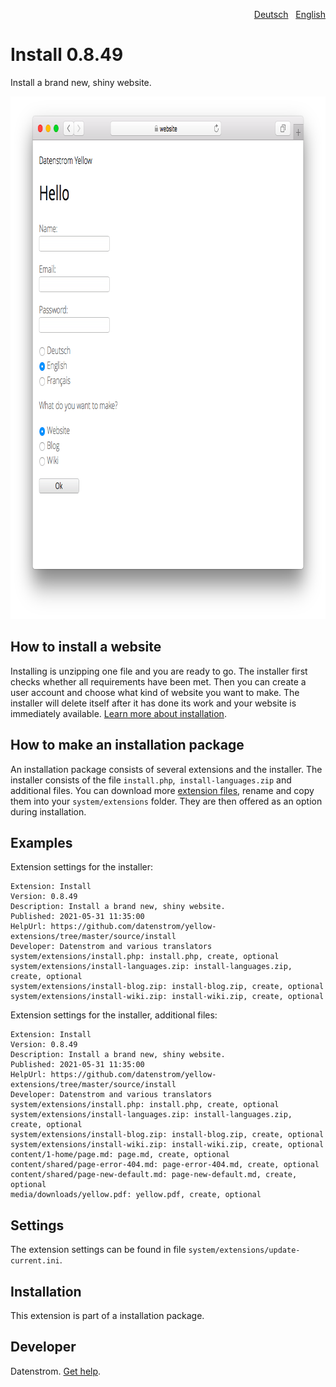 <p align="right"><a href="README-de.md">Deutsch</a> &nbsp; <a href="README.md">English</a></p>

Install 0.8.49
==============
Install a brand new, shiny website.

<p align="center"><img src="install-screenshot.png?raw=true" width="795" height="836" alt="Screenshot"></p>

## How to install a website

Installing is unzipping one file and you are ready to go. The installer first checks whether all requirements have been met. Then you can create a user account and choose what kind of website you want to make. The installer will delete itself after it has done its work and your website is immediately available. [Learn more about installation](https://datenstrom.se/yellow/help/how-to-get-started).

## How to make an installation package

An installation package consists of several extensions and the installer. The installer consists of the file `install.php`,` install-languages.zip` and additional files. You can download more [extension files](https://github.com/datenstrom/yellow-extensions/tree/master/zip), rename and copy them into your `system/extensions` folder. They are then offered as an option during installation. 

## Examples

Extension settings for the installer:

~~~
Extension: Install
Version: 0.8.49
Description: Install a brand new, shiny website.
Published: 2021-05-31 11:35:00
HelpUrl: https://github.com/datenstrom/yellow-extensions/tree/master/source/install
Developer: Datenstrom and various translators
system/extensions/install.php: install.php, create, optional
system/extensions/install-languages.zip: install-languages.zip, create, optional
system/extensions/install-blog.zip: install-blog.zip, create, optional
system/extensions/install-wiki.zip: install-wiki.zip, create, optional
~~~

Extension settings for the installer, additional files:

~~~
Extension: Install
Version: 0.8.49
Description: Install a brand new, shiny website.
Published: 2021-05-31 11:35:00
HelpUrl: https://github.com/datenstrom/yellow-extensions/tree/master/source/install
Developer: Datenstrom and various translators
system/extensions/install.php: install.php, create, optional
system/extensions/install-languages.zip: install-languages.zip, create, optional
system/extensions/install-blog.zip: install-blog.zip, create, optional
system/extensions/install-wiki.zip: install-wiki.zip, create, optional
content/1-home/page.md: page.md, create, optional
content/shared/page-error-404.md: page-error-404.md, create, optional
content/shared/page-new-default.md: page-new-default.md, create, optional
media/downloads/yellow.pdf: yellow.pdf, create, optional
~~~

## Settings

The extension settings can be found in file `system/extensions/update-current.ini`.

## Installation

This extension is part of a installation package.

## Developer

Datenstrom. [Get help](https://datenstrom.se/yellow/help/).
